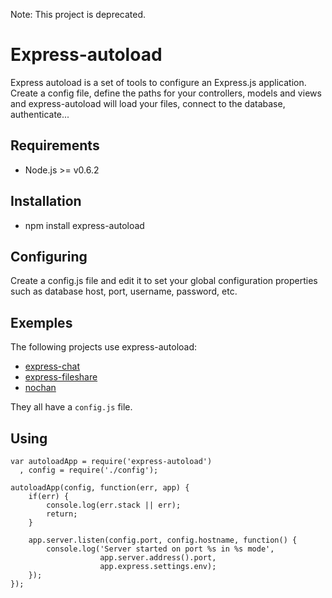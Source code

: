 Note: This project is deprecated.

# Express-autoload

Express autoload is a set of tools to configure an Express.js application.
Create a config file, define the paths for your controllers, models and views and express-autoload will load your files, connect to the database, authenticate...


## Requirements
* Node.js >= v0.6.2

## Installation
* npm install express-autoload

## Configuring
Create a config.js file and edit it to set your global configuration properties such as database host, port, username, password, etc.

## Exemples
The following projects use express-autoload:

* [express-chat](https://github.com/Tug/express-chat)
* [express-fileshare](https://github.com/Tug/express-fileshare)
* [nochan](https://github.com/Tug/nochan)

They all have a `config.js` file.


## Using

    var autoloadApp = require('express-autoload')
      , config = require('./config');
    
    autoloadApp(config, function(err, app) {
        if(err) {
            console.log(err.stack || err);
            return;
        }
        
        app.server.listen(config.port, config.hostname, function() {
            console.log('Server started on port %s in %s mode',
                        app.server.address().port,
                        app.express.settings.env);
        });
    });



